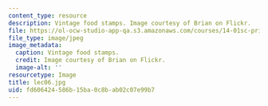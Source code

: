 ```yaml
---
content_type: resource
description: Vintage food stamps. Image courtesy of Brian on Flickr.
file: https://ol-ocw-studio-app-qa.s3.amazonaws.com/courses/14-01sc-principles-of-microeconomics-fall-2011/fd606424586b15ba0c8bab02c07e99b7_lec06.jpg
file_type: image/jpeg
image_metadata:
  caption: Vintage food stamps.
  credit: Image courtesy of Brian on Flickr.
  image-alt: ''
resourcetype: Image
title: lec06.jpg
uid: fd606424-586b-15ba-0c8b-ab02c07e99b7
---
```

